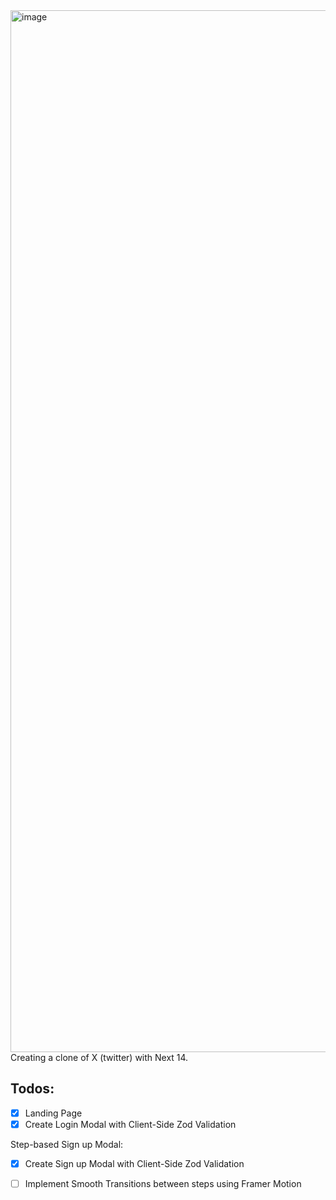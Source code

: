 <img width="1667" alt="image" src="https://github.com/adhanji8/x-clone/assets/55081439/f7b1dcf9-a989-4726-a0f4-ed5573e835cc">
Creating a clone of X (twitter) with Next 14.

## Todos:
- [x] Landing Page
- [x] Create Login Modal with Client-Side Zod Validation

Step-based Sign up Modal:
  - [x] Create Sign up Modal with Client-Side Zod Validation
  - [ ] Implement Smooth Transitions between steps using Framer Motion
  

